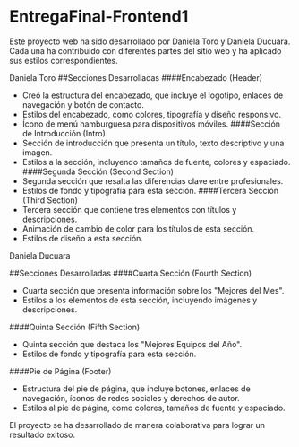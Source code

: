 # EntregaFinal-Frontend1

Este proyecto web ha sido desarrollado por Daniela Toro y Daniela Ducuara. Cada una ha contribuido con diferentes partes del sitio web y ha aplicado sus estilos correspondientes.

Daniela Toro
##Secciones Desarrolladas
####Encabezado (Header)
- Creó la estructura del encabezado, que incluye el logotipo, enlaces de navegación y botón de contacto.
- Estilos del encabezado, como colores, tipografía y diseño responsivo.
- Ícono de menú hamburguesa para dispositivos móviles.
####Sección de Introducción (Intro)
- Sección de introducción que presenta un título, texto descriptivo y una imagen.
- Estilos a la sección, incluyendo tamaños de fuente, colores y espaciado.
####Segunda Sección (Second Section)
- Segunda sección que resalta las diferencias clave entre profesionales.
- Estilos de fondo y tipografía para esta sección.
####Tercera Sección (Third Section)
- Tercera sección que contiene tres elementos con títulos y descripciones.
- Animación de cambio de color para los títulos de esta sección.
- Estilos de diseño a esta sección.


Daniela Ducuara

##Secciones Desarrolladas
####Cuarta Sección (Fourth Section)

- Cuarta sección que presenta información sobre los "Mejores del Mes".
- Estilos a los elementos de esta sección, incluyendo imágenes y descripciones.


####Quinta Sección (Fifth Section)

- Quinta sección que destaca los "Mejores Equipos del Año".
- Estilos de fondo y tipografía para esta sección.


####Pie de Página (Footer)

- Estructura del pie de página, que incluye botones, enlaces de navegación, íconos de redes sociales y derechos de autor.
- Estilos al pie de página, como colores, tamaños de fuente y espaciado.

El proyecto se ha desarrollado de manera colaborativa para lograr un resultado exitoso.
